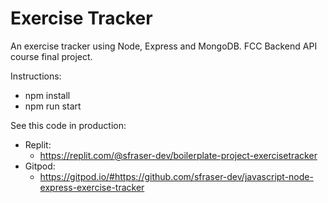# Exercise Tracker

An exercise tracker using Node, Express and MongoDB. FCC Backend API course final project.

Instructions:

- npm install
- npm run start

See this code in production:

- Replit:
    - <https://replit.com/@sfraser-dev/boilerplate-project-exercisetracker>
- Gitpod:
   - <https://gitpod.io/#https://github.com/sfraser-dev/javascript-node-express-exercise-tracker> 
